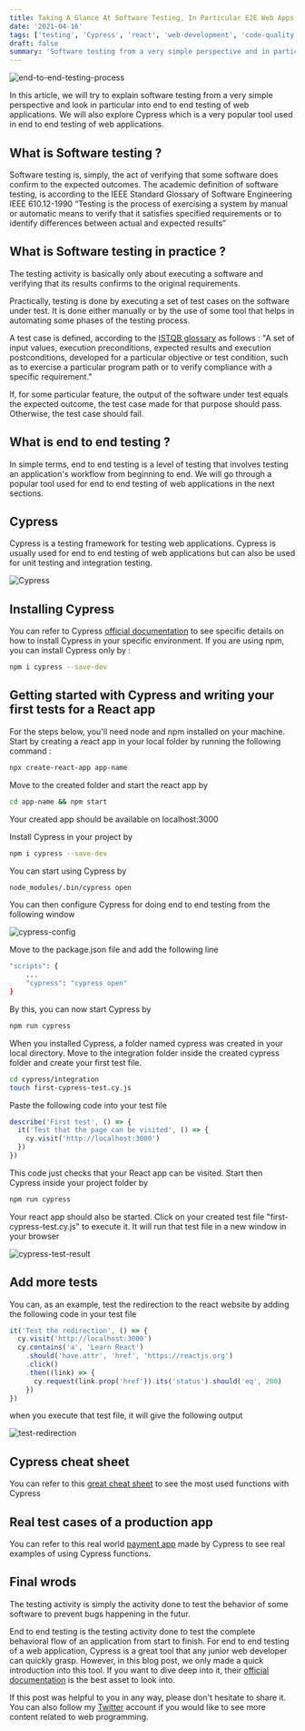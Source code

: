 ```yaml
---
title: Taking A Glance At Software Testing, In Particular E2E Web Apps Testing
date: '2021-04-16'
tags: ['testing', 'Cypress', 'react', 'web-development', 'code-quality']
draft: false
summary: 'Software testing from a very simple perspective and in particular, end to end testing for web applications'
---
```


![end-to-end-testing-process](/static/images/end-to-end-testing-process.png)

In this article, we will try to explain software testing from a very simple perspective and look in particular into end to end testing of web applications. We will also explore Cypress which is a very popular tool used in end to end testing of web applications.

## What is Software testing ?

Software testing is, simply, the act of verifying that some software does confirm to the expected outcomes.
The academic definition of software testing, is according to the IEEE Standard Glossary of Software Engineering IEEE 610.12-1990 “Testing is the process of exercising a system by manual or automatic means to verify that it satisfies specified requirements or to identify differences between actual and expected results”

## What is Software testing in practice ?

The testing activity is basically only about executing a software and verifying that its results confirms to the original requirements.

Practically, testing is done by executing a set of test cases on the software under test. It is done either manually or by the use of some tool that helps in automating some phases of the testing process.

A test case is defined, according to the [ISTQB glossary](https://glossary.istqb.org/en/term/test-case-3) as follows : "A set of input values, execution preconditions, expected results and execution postconditions, developed for a particular objective or test condition, such as to exercise a particular program path or to verify compliance with a specific requirement."

If, for some particular feature, the output of the software under test equals the expected outcome, the test case made for that purpose should pass. Otherwise, the test case should fail.

## What is end to end testing ?

In simple terms, end to end testing is a level of testing that involves testing an application's workflow from beginning to end. We will go through a popular tool used for end to end testing of web applications in the next sections.

## Cypress

Cypress is a testing framework for testing web applications. Cypress is usually used for end to end testing of web applications but can also be used for unit testing and integration testing.

![Cypress](/static/images/cypress.png)

## Installing Cypress

You can refer to Cypress [official documentation](https://docs.cypress.io/guides/getting-started/installing-cypress#Installing) to see specific details on how to install Cypress in your specific environment.
If you are using npm, you can install Cypress only by :

```bash
npm i cypress --save-dev
```

## Getting started with Cypress and writing your first tests for a React app

For the steps below, you'll need node and npm installed on your machine. Start by creating a react app in your local folder by running the following command :

```bash
npx create-react-app app-name
```

Move to the created folder and start the react app by

```bash
cd app-name && npm start
```

Your created app should be available on localhost:3000

Install Cypress in your project by

```bash
npm i cypress --save-dev
```

You can start using Cypress by

```bash
node_modules/.bin/cypress open
```

You can then configure Cypress for doing end to end testing from the following window

![cypress-config](/static/images/cypress-config.png)

Move to the package.json file and add the following line

```bash
"scripts": {
    ...
    "cypress": "cypress open"
}
```

By this, you can now start Cypress by

```bash
npm run cypress
```

When you installed Cypress, a folder named cypress was created in your local directory.
Move to the integration folder inside the created cypress folder and create your first test file.

```bash
cd cypress/integration
touch first-cypress-test.cy.js
```

Paste the following code into your test file

```javascript
describe('First test', () => {
  it('Test that the page can be visited', () => {
    cy.visit('http://localhost:3000')
  })
})
```

This code just checks that your React app can be visited. Start then Cypress inside your project folder by

```bash
npm run cypress
```

Your react app should also be started. Click on your created test file "first-cypress-test.cy.js" to execute it. It will run that test file in a new window in your browser

![cypress-test-result](/static/images/cypress-test-result.png)

## Add more tests

You can, as an example, test the redirection to the react website by adding the following code in your test file

```javascript
it('Test the redirection', () => {
  cy.visit('http://localhost:3000')
  cy.contains('a', 'Learn React')
    .should('have.attr', 'href', 'https://reactjs.org')
    .click()
    .then((link) => {
      cy.request(link.prop('href')).its('status').should('eq', 200)
    })
})
```

when you execute that test file, it will give the following output

![test-redirection](/static/images/test-redirection.png)

## Cypress cheat sheet

You can refer to this [great cheat sheet](https://cheatography.com/aiqbal/cheat-sheets/cypress-io/) to see the most used functions with Cypress

## Real test cases of a production app

You can refer to this real world [payment app](https://github.com/cypress-io/cypress-realworld-app/tree/develop/cypress/tests) made by Cypress to see real examples of using Cypress functions.

## Final wrods

The testing activity is simply the activity done to test the behavior of some software to prevent bugs happening in the futur.

End to end testing is the testing activity done to test the complete behavioral flow of an application from start to finish. For end to end testing of a web application, Cypress is a great tool that any junior web developer can quickly grasp.
However, in this blog post, we only made a quick introduction into this tool. If you want to dive deep into it, their [official documentation](https://docs.cypress.io/) is the best asset to look into.

If this post was helpful to you in any way, please don't hesitate to share it. You can also follow my [Twitter](https://twitter.com/ismailtlem) account if you would like to see more content related to web programming.
